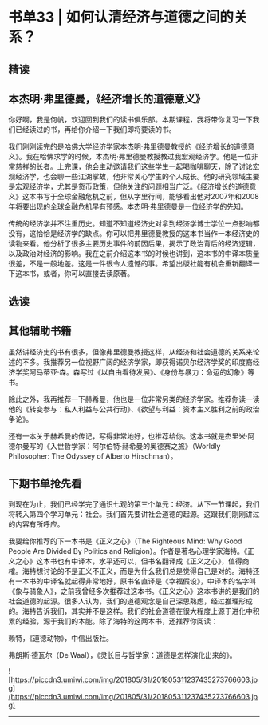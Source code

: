 # 书单33 | 如何认清经济与道德之间的关系？

## 精读

## 本杰明·弗里德曼，《经济增长的道德意义》

你好啊，我是何帆，欢迎回到我们的读书俱乐部。本期课程，我将带你复习一下我们已经读过的书，再给你介绍一下我们即将要读的书。

我们刚刚读完的是哈佛大学经济学家本杰明·弗里德曼教授的《经济增长的道德意义》。我在哈佛求学的时候，本杰明·弗里德曼教授教过我宏观经济学。他是一位非常慈祥的长者。上完课，他会主动邀请我们这些学生一起喝咖啡聊天，除了讨论宏观经济学，也会聊一些江湖掌故，他非常关心学生的个人成长。他的研究领域主要是宏观经济学，尤其是货币政策，但他关注的问题相当广泛。《经济增长的道德意义》这本书写于全球金融危机之前，但从字里行间，能够看出他对2007年和2008年将要出现的全球金融危机早有预感。本杰明·弗里德曼是一位经济学的先知。

传统的经济学并不注重历史。知道不知道经济史对拿到经济学博士学位一点影响都没有，这恰恰是经济学的缺点。你可以把弗里德曼教授的这本书当作一本经济史的读物来看。他分析了很多主要历史事件的前因后果，揭示了政治背后的经济逻辑，以及政治对经济的影响。我在之前介绍这本书的时候也讲到，这本书的中译本质量很差，不是一般地差。这是一件很令人遗憾的事。希望出版社能有机会重新翻译一下这本书，或者，你可以直接去读原著。

## 选读

## 其他辅助书籍

虽然讲经济史的书有很多，但像弗里德曼教授这样，从经济和社会道德的关系来论述的不多。我推荐另一位视野广阔的经济学家，即获得诺贝尔经济学奖的印度裔经济学奖阿马蒂亚·森。森写过《以自由看待发展》、《身份与暴力：命运的幻象》等书。

除此之外，我再推荐一下赫希曼，他也是一位非常另类的经济学家。推荐你读一读他的《转变参与：私人利益与公共行动》、《欲望与利益：资本主义胜利之前的政治争论》。

还有一本关于赫希曼的传记，写得非常地好，也推荐给你。这本书就是杰里米·阿德尔曼写的《入世哲学家：阿尔伯特·赫希曼的奥德赛之旅》（Worldly Philosopher: The Odyssey of Alberto Hirschman）。

## 下期书单抢先看

到现在为止，我们已经学完了通识七观的第三个单元：经济。从下一节课起，我们将转入第四个学习单元：社会。我们首先要讲社会道德的起源。这跟我们刚刚讲过的内容有所呼应。

我要给你推荐的下一本书是《正义之心》（The Righteous Mind: Why Good People Are Divided By Politics and Religion）。作者是著名心理学家海特。《正义之心》这本书也有中译本，水平还可以，但书名翻译成《正义之心》，值得商榷。海特想讨论的不是正义不正义，而是为什么我们总是觉得自己是对的。海特还有一本书的中译名就起得非常地好，原书名直译是《幸福假设》，中译本的名字叫《象与骑象人》，之前我曾经多次推荐过这本书。《正义之心》这本书讲的是我们的社会道德的起源。很多人认为，我们的道德观念是自己深思熟虑，经过推理形成的。海特告诉我们，其实并不是这样。我们的社会道德在很大程度上源于进化中积累的经验，源于我们的本能。除了海特的这两本书，还推荐你阅读：

赖特，《道德动物》，中信出版社。

弗朗斯·德瓦尔（De Waal），《灵长目与哲学家：道德是怎样演化出来的》。

![https://piccdn3.umiwi.com/img/201805/31/201805311237435273766603.jpg](https://piccdn3.umiwi.com/img/201805/31/201805311237435273766603.jpg)

---
